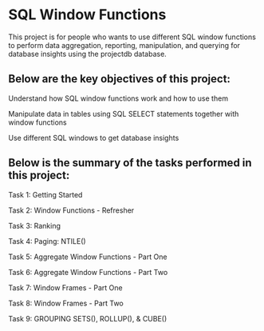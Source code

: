 # SQL Window Functions
This project is for people who wants to use different SQL window functions to perform data aggregation, reporting, manipulation, and querying for database insights using the projectdb database.

## Below are the key objectives of this project:

Understand how SQL window functions work and how to use them

Manipulate data in tables using SQL SELECT statements together with window functions

Use different SQL windows to get database insights

## Below is the summary of the tasks performed in this project:

Task 1: Getting Started

Task 2: Window Functions - Refresher

Task 3: Ranking

Task 4: Paging: NTILE()

Task 5: Aggregate Window Functions - Part One

Task 6: Aggregate Window Functions - Part Two

Task 7: Window Frames - Part One

Task 8: Window Frames - Part Two

Task 9: GROUPING SETS(), ROLLUP(), & CUBE()
